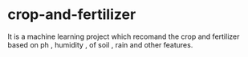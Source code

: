 # crop-and-fertilizer
It is a machine learning project which recomand  the crop and fertilizer based on ph , humidity , of soil , rain and other features.
